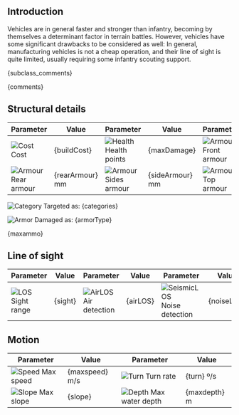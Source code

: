 ## Introduction

Vehicles are in general faster and stronger than infantry, becoming by themselves a determinant factor in terrain battles. However, vehicles have some significant drawbacks to be considered as well: In general, manufacturing vehicles is not a cheap operation, and their line of sight is quite limited, usually requiring some infantry scouting support.

{subclass_comments}

{comments}

## Structural details

| Parameter | Value | Parameter | Value | Parameter | Value |
|-----------|-------|-----------|-------|-----------|-------|
| ![Cost][1] Cost | {buildCost} | ![Health][2] Health points | {maxDamage} | ![Armour][106] Front armour | {frontArmour} mm |
| ![Armour][106] Rear armour | {rearArmour} mm | ![Armour][106] Sides armour | {sideArmour} mm | ![Armour][106] Top armour | {topArmour} mm |


![Category][104] Targeted as: {categories}

![Armor][105] Damaged as: {armorType}

{maxammo}

## Line of sight

| Parameter | Value | Parameter | Value | Parameter | Value |
|-----------|-------|-----------|-------|-----------|-------|
| ![LOS][4] Sight range | {sight} | ![AirLOS][5] Air detection | {airLOS} | ![SeismicLOS][6] Noise detection | {noiseLOS} |

## Motion

| Parameter | Value | Parameter | Value |
|-----------|-------|-----------|-------|
| ![Speed][7] Max speed | {maxspeed} m/s | ![Turn][8] Turn rate | {turn} º/s |
| ![Slope][9] Max slope | {slope} | ![Depth][10] Max water depth | {maxdepth} m |


[1]: /uploads/ec651a1312826e75c31e416dad059540/hammer_icon.svg
[2]: /uploads/129159344ebabef123d1fcb5db9823a2/heart_icon.svg
[3]: /uploads/23dec7687ef4fda0904cd4eb952078f3/flag_icon.svg
[4]: /uploads/bb4a87c1fbd3e710e7deca7d9e688d2d/binocs_icon.svg
[5]: /uploads/033c3b5aa6f1593dbe2d0801ff3a0bc2/airplane_icon.svg
[6]: /uploads/ac90981358eb62b4a825102de17d67e1/tank_icon.svg
[7]: /uploads/acc7ac30108162f06483d0faababe4bd/run_icon.svg
[8]: /uploads/dda0f867d1d99d161acc0208e89775b0/turn_icon.svg
[9]: /uploads/92cde52bdf35ecf8e97941c38b89fd2a/slope_icon.svg
[10]: /uploads/d8f4188ac2c806a6407d3f7d0a5ceefc/water_icon.svg
[11]: /uploads/36e910c23dd318832e2ba5e72c5738dc/ammo_icon.svg
[104]: /uploads/c9800e87cd30bc07a5fbf59d5ff2ae73/accuracy_icon.svg
[105]: /uploads/5e43d946a83a1c4661c4da46dba6c60d/explosion_icon.svg
[106]: /uploads/7c5b9b7ffed7e56a91d4746c5f33ad00/penetration.svg

